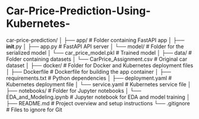 # Car-Price-Prediction-Using-Kubernetes-

car-price-prediction/
│
├── app/                           # Folder containing FastAPI app
│   ├── __init__.py
│   ├── app.py                     # FastAPI API server
│   └── model/                     # Folder for the serialized model
│       └── car_price_model.pkl     # Trained model
│
├── data/                          # Folder containing datasets
│   └── CarPrice_Assignment.csv     # Original car dataset
│
├── docker/                        # Folder for Docker and Kubernetes deployment files
│   ├── Dockerfile                 # Dockerfile for building the app container
│   ├── requirements.txt           # Python dependencies
│   ├── deployment.yaml            # Kubernetes deployment file
│   └── service.yaml               # Kubernetes service file
│
├── notebooks/                     # Folder for Jupyter notebooks
│   └── EDA_and_Modeling.ipynb     # Jupyter notebook for EDA and model training
│
├── README.md                      # Project overview and setup instructions
└── .gitignore                     # Files to ignore for Git
